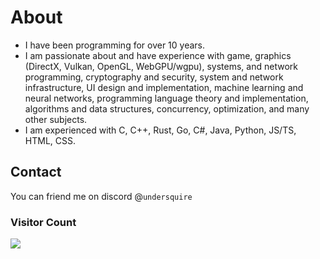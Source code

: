 # About
- I have been programming for over 10 years.
- I am passionate about and have experience with game, graphics (DirectX, Vulkan, OpenGL, WebGPU/wgpu), systems, and network programming, cryptography and security, system and network infrastructure, UI design and implementation, machine learning and neural networks, programming language theory and implementation, algorithms and data structures, concurrency, optimization, and many other subjects.
- I am experienced with C, C++, Rust, Go, C#, Java, Python, JS/TS, HTML, CSS.

## Contact
You can friend me on discord @`undersquire`

### Visitor Count
<img align="center" src="https://profile-counter.glitch.me/undersquire/count.svg" />
